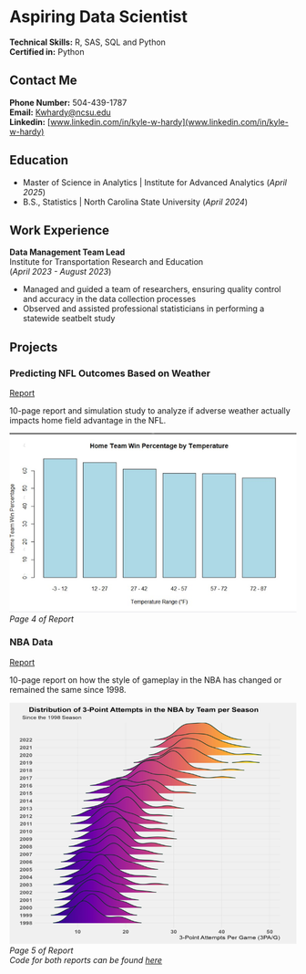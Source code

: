 # Aspiring Data Scientist 

**Technical Skills:** R, SAS, SQL and Python   
**Certified in:** Python  
## Contact Me 
**Phone Number:** 504-439-1787     
**Email:** Kwhardy@ncsu.edu  
**Linkedin:** [www.linkedin.com/in/kyle-w-hardy](www.linkedin.com/in/kyle-w-hardy)  

## Education 
- Master of Science in Analytics | Institute for Advanced Analytics (_April 2025_)
- B.S., Statistics | North Carolina State University (_April 2024_)

## Work Experience
**Data Management Team Lead**           
Institute for Transportation Research and Education     
(_April 2023 - August 2023_)
- Managed and guided a team of researchers, ensuring quality control and accuracy in the data collection processes
- Observed and assisted professional statisticians in performing a statewide seatbelt study

## Projects

### Predicting NFL Outcomes Based on Weather
[Report](Predicting_NFL_Outcomes_Based_on_Weather.pdf)

10-page report and simulation study to analyze if adverse weather actually impacts home field advantage in the NFL.

![Home Team Win Percentage by Temperature](Weather_Graph.png)
_Page 4 of Report_

### NBA Data
[Report](NBA_Data_Report.pdf)

10-page report on how the style of gameplay in the NBA has changed or remained the same since 1998.

![Distribution of 3-Point Attempts in the NBA by Team Per Season](NBA__Image.png)
_Page 5 of Report_   
_Code for both reports can be found [here](https://github.com/Kylehardy3118/Kylehardy3118.github.io)_
